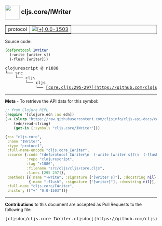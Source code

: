 ## <img width="48px" valign="middle" src="http://i.imgur.com/Hi20huC.png"> cljs.core/IWriter

 <table border="1">
<tr>

<td>protocol</td>
<td><a href="https://github.com/cljsinfo/cljs-api-docs/tree/0.0-1503"><img valign="middle" alt="[+] 0.0-1503" src="https://img.shields.io/badge/+-0.0--1503-lightgrey.svg"></a> </td>
</tr>
</table>






Source code:

```clj
(defprotocol IWriter
  (-write [writer s])
  (-flush [writer]))
```

 <pre>
clojurescript @ r1886
└── src
    └── cljs
        └── cljs
            └── <ins>[core.cljs:295-297](https://github.com/clojure/clojurescript/blob/r1886/src/cljs/cljs/core.cljs#L295-L297)</ins>
</pre>


---

__Meta__ - To retrieve the API data for this symbol:

```clj
;; from Clojure REPL
(require '[clojure.edn :as edn])
(-> (slurp "https://raw.githubusercontent.com/cljsinfo/cljs-api-docs/catalog/cljs-api.edn")
    (edn/read-string)
    (get-in [:symbols "cljs.core/IWriter"]))
```

```clj
{:ns "cljs.core",
 :name "IWriter",
 :type "protocol",
 :full-name-encode "cljs.core_IWriter",
 :source {:code "(defprotocol IWriter\n  (-write [writer s])\n  (-flush [writer]))",
          :repo "clojurescript",
          :tag "r1886",
          :filename "src/cljs/cljs/core.cljs",
          :lines [295 297]},
 :methods [{:name "-write", :signature ["[writer s]"], :docstring nil}
           {:name "-flush", :signature ["[writer]"], :docstring nil}],
 :full-name "cljs.core/IWriter",
 :history [["+" "0.0-1503"]]}

```

---

__Contributions__ to this document are accepted as Pull Requests to the following file:

 <pre>
[cljsdoc/cljs.core_IWriter.cljsdoc](https://github.com/cljsinfo/cljs-api-docs/blob/master/cljsdoc/cljs.core_IWriter.cljsdoc)
</pre>

